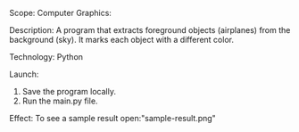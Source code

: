 Scope:
Computer Graphics:

Description:
A program that extracts foreground objects (airplanes) from the background (sky). It marks each object with a different color.

Technology:
Python

Launch:
1. Save the program locally.
2. Run the main.py file.

Effect:
To see a sample result open:"sample-result.png"
